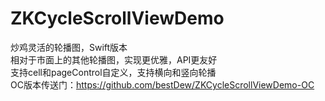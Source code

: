 # ZKCycleScrollViewDemo
炒鸡灵活的轮播图，Swift版本<br/>相对于市面上的其他轮播图，实现更优雅，API更友好<br/>支持cell和pageControl自定义，支持横向和竖向轮播<br/>OC版本传送门：https://github.com/bestDew/ZKCycleScrollViewDemo-OC
